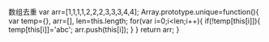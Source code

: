 数组去重
var arr=[1,1,1,1,2,2,2,3,3,3,4,4];
Array.prototype.unique=function(){
    var temp={},
        arr=[],
        len=this.length;
        for(var i=0;i<len;i++){
            if(!temp[this[i]]){
                temp[this[i]]='abc';
                arr.push(this[i]);
            }
        }
        return arr;
}